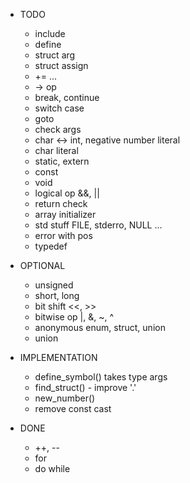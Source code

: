 * TODO
  - include
  - define
  - struct arg
  - struct assign
  - += ...
  - -> op
  - break, continue
  - switch case
  - goto
  - check args
  - char <-> int, negative number literal
  - char literal
  - static, extern
  - const
  - void
  - logical op &&, ||
  - return check
  - array initializer
  - std stuff FILE, stderro, NULL ...
  - error with pos
  - typedef

* OPTIONAL
  - unsigned
  - short, long
  - bit shift <<, >>
  - bitwise op |, &, ~, ^
  - anonymous enum, struct, union
  - union

* IMPLEMENTATION
  - define_symbol() takes type args
  - find_struct() - improve '.'
  - new_number()
  - remove const cast

* DONE
  - ++, --
  - for
  - do while
